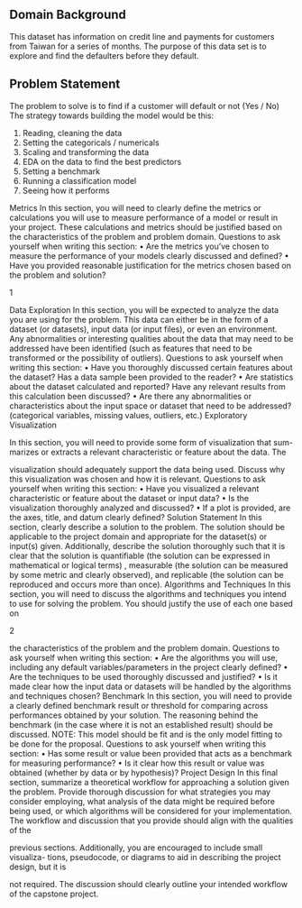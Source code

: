 ## Domain Background
This dataset has information on credit line and payments for customers from Taiwan for a series of months.
The purpose of this data set is to explore and find the defaulters before they default.


## Problem Statement
The problem to solve is to find if a customer will default or not (Yes / No)
The strategy towards building the model would be this:

1. Reading, cleaning the data
2. Setting the categoricals / numericals
3. Scaling and transforming the data
4. EDA on the data to find the best predictors
5. Setting a benchmark
6. Running a classification model
7. Seeing how it performs

Metrics
In this section, you will need to clearly define the metrics or calculations you
will use to measure performance of a model or result in your project. These
calculations and metrics should be justified based on the characteristics of the
problem and problem domain. Questions to ask yourself when writing this
section:
• Are the metrics you’ve chosen to measure the performance of your models
clearly discussed and defined?
• Have you provided reasonable justification for the metrics chosen based on
the problem and solution?

1

Data Exploration
In this section, you will be expected to analyze the data you are using for the
problem. This data can either be in the form of a dataset (or datasets), input
data (or input files), or even an environment. Any abnormalities or interesting
qualities about the data that may need to be addressed have been identified
(such as features that need to be transformed or the possibility of outliers).
Questions to ask yourself when writing this section:
• Have you thoroughly discussed certain features about the dataset? Has a
data sample been provided to the reader?
• Are statistics about the dataset calculated and reported? Have any relevant
results from this calculation been discussed?
• Are there any abnormalities or characteristics about the input space or
dataset that need to be addressed? (categorical variables, missing values,
outliers, etc.)
Exploratory Visualization

In this section, you will need to provide some form of visualization that sum-
marizes or extracts a relevant characteristic or feature about the data. The

visualization should adequately support the data being used. Discuss why this
visualization was chosen and how it is relevant. Questions to ask yourself when
writing this section:
• Have you visualized a relevant characteristic or feature about the dataset
or input data?
• Is the visualization thoroughly analyzed and discussed?
• If a plot is provided, are the axes, title, and datum clearly defined?
Solution Statement
In this section, clearly describe a solution to the problem. The solution should be
applicable to the project domain and appropriate for the dataset(s) or input(s)
given. Additionally, describe the solution thoroughly such that it is clear that
the solution is quantifiable (the solution can be expressed in mathematical or
logical terms) , measurable (the solution can be measured by some metric and
clearly observed), and replicable (the solution can be reproduced and occurs
more than once).
Algorithms and Techniques
In this section, you will need to discuss the algorithms and techniques you intend
to use for solving the problem. You should justify the use of each one based on

2

the characteristics of the problem and the problem domain. Questions to ask
yourself when writing this section:
• Are the algorithms you will use, including any default variables/parameters
in the project clearly defined?
• Are the techniques to be used thoroughly discussed and justified?
• Is it made clear how the input data or datasets will be handled by the
algorithms and techniques chosen?
Benchmark
In this section, you will need to provide a clearly defined benchmark result or
threshold for comparing across performances obtained by your solution. The
reasoning behind the benchmark (in the case where it is not an established
result) should be discussed. NOTE: This model should be fit and is the
only model fitting to be done for the proposal. Questions to ask yourself
when writing this section:
• Has some result or value been provided that acts as a benchmark for
measuring performance?
• Is it clear how this result or value was obtained (whether by data or by
hypothesis)?
Project Design
In this final section, summarize a theoretical workflow for approaching a solution
given the problem. Provide thorough discussion for what strategies you may
consider employing, what analysis of the data might be required before being
used, or which algorithms will be considered for your implementation. The
workflow and discussion that you provide should align with the qualities of the

previous sections. Additionally, you are encouraged to include small visualiza-
tions, pseudocode, or diagrams to aid in describing the project design, but it is

not required. The discussion should clearly outline your intended workflow of
the capstone project.
